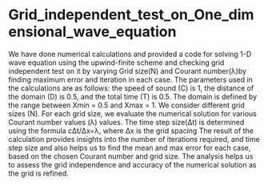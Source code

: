 # Grid_independent_test_on_One_dimensional_wave_equation
We have done numerical calculations and provided a code for solving 1-D wave equation using the upwind-finite scheme and checking grid independent test on it by varying Grid size(N) and Courant number(λ)by finding maximum error and iteration in each case.
The parameters used in the calculations are as follows: the speed of sound (C) is 1, the distance of the domain (D) is 0.5, and the total time (T) is 0.5. The domain is defined by the range between Xmin = 0.5 and Xmax = 1.
We consider different grid sizes (N). For each grid size, we evaluate the numerical solution for various Courant number values (λ) values. The time step size(Δt) is determined using the formula cΔt/Δx=λ, where Δx is the grid spacing
The result of the calculation provides insights into the number of iterations required, and time step size and also helps us to find the mean and max error for each case, based on the chosen Courant number and grid size. The analysis helps us to assess the grid independence and accuracy of the numerical solution as the grid is refined.

